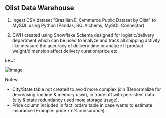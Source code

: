 ## Olist Data Warehouse

1. Ingest CSV dataset "Brazilian E-Commerce Public Dataset by Olist" to MySQL using Python (Pandas, SQLAlchemy, MySQL Connector)

2. DWH created using Snowflake Schema designed for logistic/delivery department which can be used to analyze and track all shipping activity like measure the accuracy of delivery time or analyze if product weight/dimension affect delivery duration/price etc.

ERD:

![image](https://user-images.githubusercontent.com/80158731/151664956-277379fa-46a6-4529-8ad4-496902199247.png)

Notes:
-	City/State table not created to avoid more complex join (Denormalize for decreasing runtime & memory used), in trade off with persistent data (city & state redundancy used more storage usage).
-	Price column included in fact_orders table in case wants to estimate insurance (Example: price x n% = insurance).
